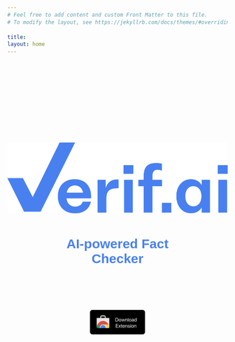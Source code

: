 ```yaml
---
# Feel free to add content and custom Front Matter to this file.
# To modify the layout, see https://jekyllrb.com/docs/themes/#overriding-theme-defaults

title: 
layout: home
---
```

<style>
    .caption {
        margin: 50px 100px;
        color: #4880F0;
        text-align: center;
        font-family: 'Helvetica', -apple-system, BlinkMacSystemFont, sans-serif;
        font-size: 30px;
    }

    .main {
        margin: 200px auto;
    }

    .logo {
        min-width: 100%;
        min-height: 100%;
        width: auto;
        height: auto;
        /* z-index: -1; */
    }

    .download {
        margin: 100px;
        display: block;
        width: 25%;
        margin-left: auto;
        margin-right: auto;
    }

</style>

<div class="main">
    <img src="/images/index/verifai_logo.svg" class="logo">
    <p class="caption">
        <b>AI-powered Fact Checker</b>
    </p>
    <a href="https://chromewebstore.google.com/">
        <img src="/images/index/download_now.svg" class="download">
    </a>
<div>

